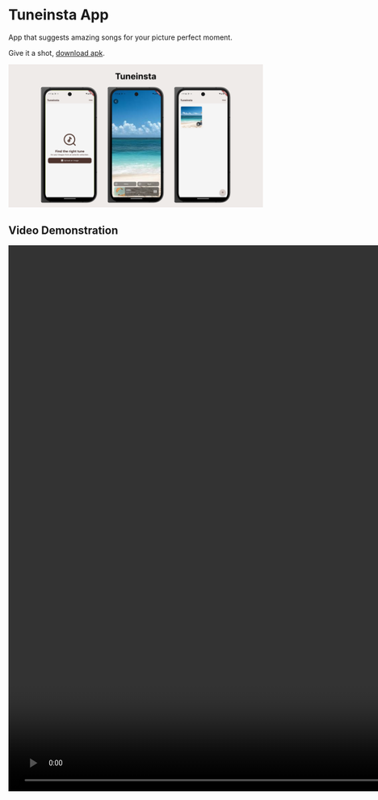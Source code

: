 # Tuneinsta App

App that suggests amazing songs for your picture perfect moment.

Give it a shot, [download apk](https://github.com/Ronak99/tuneinsta/raw/refs/heads/main/screengrabs/app-release.apk).

![Screenshots](screengrabs/image.png)

## Video Demonstration

<video width="1920" height="1080" controls>
  <source src="https://github.com/Ronak99/tuneinsta/blob/main/screengrabs/video.mov" type="video/mp4">
</video>

